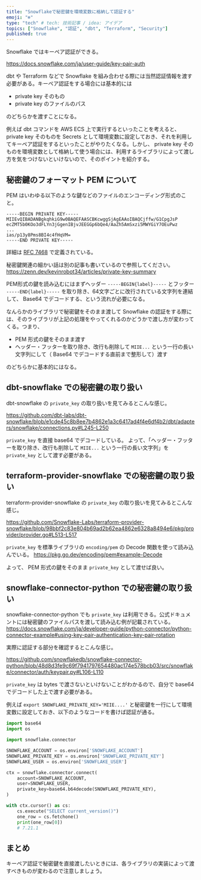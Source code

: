 ```yaml
---
title: "Snowflakeで秘密鍵を環境変数に格納して認証する"
emoji: "❄️"
type: "tech" # tech: 技術記事 / idea: アイデア
topics: ["Snowflake", "認証", "dbt", "Terraform", "Security"]
published: true
---
```


Snowflake ではキーペア認証ができる。

https://docs.snowflake.com/ja/user-guide/key-pair-auth


dbt や Terraform などで Snowflake を組み合わせる際には当然認証情報を渡す必要がある。キーペア認証をする場合には基本的には

* private key そのもの
* private key のファイルのパス

のどちらかを渡すことになる。

例えば dbt コマンドを AWS ECS 上で実行するといったことを考えると、 private key そのものを Secrets として環境変数に設定しておき、それを利用してキーペア認証をするといったことがやりたくなる。しかし、 private key そのものを環境変数として格納して使う場合には、利用するライブラリによって渡し方を気をつけないといけないので、そのポイントを紹介する。


## 秘密鍵のフォーマット PEM について

PEM はいわゆる以下のような鍵などのファイルのエンコーディング形式のこと。

```key.pem
-----BEGIN PRIVATE KEY-----
MIIEvQIBADANBgkqhkiG9w0BAQEFAASCBKcwggSjAgEAAoIBAQCjffw/G1CpgJsP
ecZMT5b0KOo3dFLYn3jGgenIBjvJEEGGp6bQe4/AaZh5AmSxzi5MWYGiY7OEuPwz
...
ias/p13y8Pms8BI4c4fHqVM=
-----END PRIVATE KEY-----
```

詳細は [RFC 7468]( https://tex2e.github.io/rfc-translater/html/rfc7468.html ) で定義されている。

秘密鍵関連の細かい話は別の記事も書いているので参照してください。
https://zenn.dev/kevinrobot34/articles/private-key-summary


PEM形式の鍵を読み込むにはまずヘッダー `-----BEGIN{label}-----` とフッター `-----END{label}-----` を取り除き、64文字ごとに改行されている文字列を連結して、 Base64 でデコードする、という流れが必要になる。

なんらかのライブラリで秘密鍵をそのまま渡して Snowflake の認証をする際には、そのライブラリが上記の処理をやってくれるのかどうかで渡し方が変わってくる。つまり、

* PEM 形式の鍵をそのまま渡す
* ヘッダー・フッターを取り除き、改行も削除して `MIIE...` という一行の長い文字列にして（ Base64 でデコードする直前まで整形して）渡す

のどちらかに基本的にはなる。


## dbt-snowflake での秘密鍵の取り扱い

dbt-snowflake の `private_key` の取り扱いを見てみるとこんな感じ。

https://github.com/dbt-labs/dbt-snowflake/blob/e1cde45c8b8ee7b4862e1a3c6417ad4f4e6df4b2/dbt/adapters/snowflake/connections.py#L245-L250

`private_key` を直接 base64 でデコードしている。
よって、「ヘッダー・フッターを取り除き、改行も削除して `MIIE...` という一行の長い文字列」を `private_key` として渡す必要がある。


## terraform-provider-snowflake での秘密鍵の取り扱い

terraform-provider-snowflake の `private_key` の取り扱いを見てみるとこんな感じ。

https://github.com/Snowflake-Labs/terraform-provider-snowflake/blob/98bbf2c83e804b69ad2b62ea4862e6328a8494e6/pkg/provider/provider.go#L513-L517

`private_key` を標準ライブラリの `encoding/pem` の Decode 関数を使って読み込んでいる。
https://pkg.go.dev/encoding/pem#example-Decode

よって、 PEM 形式の鍵をそのまま `private_key` として渡せば良い。


## snowflake-connector-python での秘密鍵の取り扱い

snowflake-connector-python でも `private_key` は利用できる。公式ドキュメントには秘密鍵のファイルパスを渡して読み込む例が記載されている。
https://docs.snowflake.com/ja/developer-guide/python-connector/python-connector-example#using-key-pair-authentication-key-pair-rotation


実際に認証する部分を確認するとこんな感じ。

https://github.com/snowflakedb/snowflake-connector-python/blob/48d8d3fe9c69f7941797654480ac174e578bcb03/src/snowflake/connector/auth/keypair.py#L106-L110

`private_key` は bytes で渡さないといけないことがわかるので、自分で base64 でデコードした上で渡す必要がある。

例えば `export SNOWFLAKE_PRIVATE_KEY='MIIE....'` と秘密鍵を一行にして環境変数に設定しておき、以下のようなコードを書けば認証が通る。

```python
import base64
import os

import snowflake.connector

SNOWFLAKE_ACCOUNT = os.environ['SNOWFLAKE_ACCOUNT']
SNOWFLAKE_PRIVATE_KEY = os.environ['SNOWFLAKE_PRIVATE_KEY']
SNOWFLAKE_USER = os.environ['SNOWFLAKE_USER']

ctx = snowflake.connector.connect(
    account=SNOWFLAKE_ACCOUNT,
    user=SNOWFLAKE_USER,
    private_key=base64.b64decode(SNOWFLAKE_PRIVATE_KEY),
)

with ctx.cursor() as cs:
    cs.execute("SELECT current_version()")
    one_row = cs.fetchone()
    print(one_row[0])
    # 7.21.1
```


## まとめ

キーペア認証で秘密鍵を直接渡したいときには、各ライブラリの実装によって渡すべきものが変わるので注意しましょう。